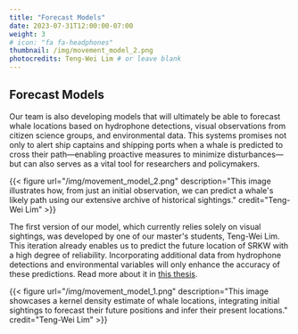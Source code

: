 ```yaml
---
title: "Forecast Models"
date: 2023-07-31T12:00:00-07:00
weight: 3
# icon: "fa fa-headphones"
thumbnail: /img/movement_model_2.png
photocredits: Teng-Wei Lim # or leave blank
---
```


## Forecast Models

Our team is also developing models that will ultimately be able to forecast whale locations based on hydrophone detections, visual observations from citizen science groups, and environmental data. This systems promises not only to alert ship captains and shipping ports when a whale is predicted to cross their path—enabling proactive measures to minimize disturbances—but can also serves as a vital tool for researchers and policymakers. 


{{< figure url="/img/movement_model_2.png" description="This image illustrates how, from just an initial observation, we can predict a whale's likely path using our extensive archive of historical sightings." credit="Teng-Wei Lim" >}}

The first version of our model, which currently relies solely on visual sightings, was developed by one of our master's students, Teng-Wei Lim. This iteration already enables us to predict the future location of SRKW with a high degree of reliability. Incorporating additional data from hydrophone detections and environmental variables will only enhance the accuracy of these predictions. Read more about it in [this thesis](https://theses.lib.sfu.ca/file/thesis/7791).

{{< figure url="/img/movement_model_1.png" description="This image showcases a kernel density estimate of whale locations, integrating initial sightings to forecast their future positions and infer their present locations." credit="Teng-Wei Lim" >}}


